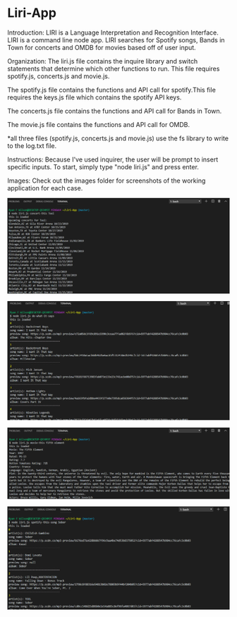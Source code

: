 # Liri-App

Introduction: LIRI is a Language Interpretation and Recognition Interface. LIRI is a command line node app. LIRI searches for Spotify songs, Bands in Town for concerts and OMDB for movies based off of user input.

Organization: The liri.js file contains the inquire library and switch statements that determine which other functions to run. This file requires spotify.js, concerts.js and movie.js.

The spotify.js file contains the functions and API call for spotify.This file requires the keys.js file which contains the spotify API keys.

The concerts.js file contains the functions and API call for Bands in Town.

The movie.js file contains the functions and API call for OMDB.

*all three files (spotify.js, concerts.js and movie.js) use the fs library to write to the log.txt file.

Instructions: Because I've used inquirer, the user will be prompt to insert specific inputs. To start, simply type "node liri.js" and press enter.

Images: Check out the images folder for screenshots of the working application for each case.

![alt text](https://github.com/developrfw/Liri-App/blob/master/Images/Concert-This.PNG?raw=true)

![alt text](https://github.com/developrfw/Liri-App/blob/master/Images/Do-What-It-Says.PNG?raw=true)

![alt text](https://github.com/developrfw/Liri-App/blob/master/Images/Movie-This.PNG?raw=true)

![alt text](https://github.com/developrfw/Liri-App/blob/master/Images/Spotify-This-Song.PNG?raw=true)